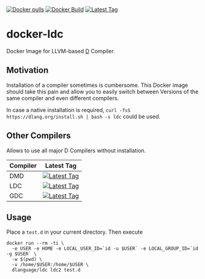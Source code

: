 [![Docker pulls](https://img.shields.io/docker/pulls/dlanguage/ldc.svg)](https://hub.docker.com/r/dlanguage/ldc/)
[![Docker Build](https://img.shields.io/docker/automated/dlanguage/ldc.svg)](https://hub.docker.com/r/dlanguage/ldc/)
[![Latest Tag](https://img.shields.io/github/tag/lindt/docker-ldc.svg)](https://hub.docker.com/r/dlanguage/ldc/)

# docker-ldc

Docker Image for LLVM-based [D](http://dlang.org) Compiler.

## Motivation

Installation of a compiler sometimes is cumbersome. This Docker image should take this pain and allow you to easily switch between Versions of the same compiler and even different compilers.

In case a native installation is required, `curl -fsS https://dlang.org/install.sh | bash -s ldc` could be used.

## Other Compilers

Allows to use all major D Compilers without installation.

| Compiler | Latest Tag |
| -------- | ---------- |
| DMD      | [![Latest Tag](https://img.shields.io/github/tag/lindt/docker-dmd.svg)](https://hub.docker.com/r/dlanguage/dmd/) |
| LDC      | [![Latest Tag](https://img.shields.io/github/tag/lindt/docker-ldc.svg)](https://hub.docker.com/r/dlanguage/ldc/) |
| GDC      | [![Latest Tag](https://img.shields.io/github/tag/lindt/docker-gdc.svg)](https://hub.docker.com/r/dlanguage/gdc/) |

## Usage

Place a `test.d` in your current directory.
Then execute
```
docker run --rm -ti \
  -e USER -e HOME -e LOCAL_USER_ID=`id -u $USER` -e LOCAL_GROUP_ID=`id -g $USER` \
  -w $(pwd) \
  -v /home/$USER:/home/$USER \
  dlanguage/ldc ldc2 test.d
```
